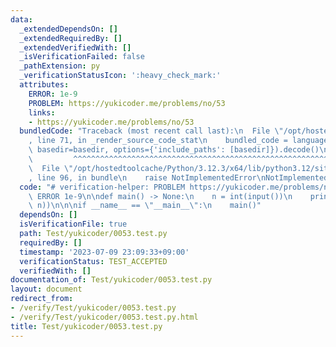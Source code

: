 ```yaml
---
data:
  _extendedDependsOn: []
  _extendedRequiredBy: []
  _extendedVerifiedWith: []
  _isVerificationFailed: false
  _pathExtension: py
  _verificationStatusIcon: ':heavy_check_mark:'
  attributes:
    ERROR: 1e-9
    PROBLEM: https://yukicoder.me/problems/no/53
    links:
    - https://yukicoder.me/problems/no/53
  bundledCode: "Traceback (most recent call last):\n  File \"/opt/hostedtoolcache/Python/3.12.3/x64/lib/python3.12/site-packages/onlinejudge_verify/documentation/build.py\"\
    , line 71, in _render_source_code_stat\n    bundled_code = language.bundle(stat.path,\
    \ basedir=basedir, options={'include_paths': [basedir]}).decode()\n          \
    \         ^^^^^^^^^^^^^^^^^^^^^^^^^^^^^^^^^^^^^^^^^^^^^^^^^^^^^^^^^^^^^^^^^^^^^^^^^^^^^^^^^\n\
    \  File \"/opt/hostedtoolcache/Python/3.12.3/x64/lib/python3.12/site-packages/onlinejudge_verify/languages/python.py\"\
    , line 96, in bundle\n    raise NotImplementedError\nNotImplementedError\n"
  code: "# verification-helper: PROBLEM https://yukicoder.me/problems/no/53\n# verification-helper:\
    \ ERROR 1e-9\n\ndef main() -> None:\n    n = int(input())\n    print(4 * pow(0.75,\
    \ n))\n\n\nif __name__ == \"__main__\":\n    main()"
  dependsOn: []
  isVerificationFile: true
  path: Test/yukicoder/0053.test.py
  requiredBy: []
  timestamp: '2023-07-09 23:09:33+09:00'
  verificationStatus: TEST_ACCEPTED
  verifiedWith: []
documentation_of: Test/yukicoder/0053.test.py
layout: document
redirect_from:
- /verify/Test/yukicoder/0053.test.py
- /verify/Test/yukicoder/0053.test.py.html
title: Test/yukicoder/0053.test.py
---
```

